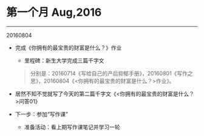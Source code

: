 # 第一个月 Aug,2016



---

20160804
- 完成《你拥有的最宝贵的财富是什么？》作业
  -  里程碑：新生大学完成三篇千字文
  > 分别是：20160714《写给自己的产后抑郁手册》，20160801《写作之思》，20160804《<你拥有的最宝贵的财富是什么？>作业》。
- 居然不知不觉就写了今天的第二篇千字文《<你拥有的最宝贵的财富是什么？>问答01》

- 下一步：参加“写作课”
  - 准备活动：看上期写作课笔记并学习一轮


